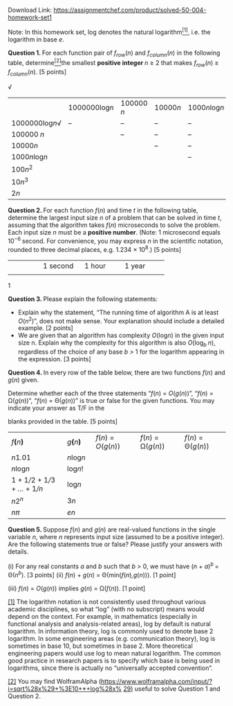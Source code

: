 Download Link: https://assignmentchef.com/product/solved-50-004-homework-set1
<br>



Note: In this homework set, log denotes the natural logarithm<a href="#_ftn1" name="_ftnref1"><sup>[1]</sup></a>, i.e. the logarithm in base <em>e</em>.

<strong>Question 1. </strong>For each function pair of <em>f<sub>row</sub></em>(<em>n</em>) and <em>f<sub>column</sub></em>(<em>n</em>) in the following table, determine<a href="#_ftn2" name="_ftnref2"><sup>[2]</sup></a>the smallest <strong>positive integer </strong><em>n </em>≥ 2 that makes <em>f<sub>row</sub></em>(<em>n</em>) ≥ <em>f<sub>column</sub></em>(<em>n</em>). [5 points]

√

<table width="555">

 <tbody>

  <tr>

   <td width="99"> </td>

   <td width="99">1000000log<em>n</em></td>

   <td width="80">100000 <em>n</em></td>

   <td width="61">10000<em>n</em></td>

   <td width="86">1000<em>n</em>log<em>n</em></td>

   <td width="53">100<em>n</em><sup>2</sup></td>

   <td width="46">10<em>n</em><sup>3</sup></td>

   <td width="31">2<em>n</em></td>

  </tr>

  <tr>

   <td width="99">1000000log<em>n</em>√</td>

   <td width="99">–</td>

   <td width="80">–</td>

   <td width="61">–</td>

   <td width="86">–</td>

   <td width="53">–</td>

   <td width="46">–</td>

   <td width="31">–</td>

  </tr>

  <tr>

   <td width="99">100000 <em>n</em></td>

   <td width="99"> </td>

   <td width="80">–</td>

   <td width="61">–</td>

   <td width="86">–</td>

   <td width="53">–</td>

   <td width="46">–</td>

   <td width="31">–</td>

  </tr>

  <tr>

   <td width="99">10000<em>n</em></td>

   <td width="99"> </td>

   <td width="80"> </td>

   <td width="61">–</td>

   <td width="86">–</td>

   <td width="53">–</td>

   <td width="46">–</td>

   <td width="31">–</td>

  </tr>

  <tr>

   <td width="99">1000<em>n</em>log<em>n</em></td>

   <td width="99"> </td>

   <td width="80"> </td>

   <td width="61"> </td>

   <td width="86">–</td>

   <td width="53">–</td>

   <td width="46">–</td>

   <td width="31">–</td>

  </tr>

  <tr>

   <td width="99">100<em>n</em><sup>2</sup></td>

   <td width="99"> </td>

   <td width="80"> </td>

   <td width="61"> </td>

   <td width="86"> </td>

   <td width="53">–</td>

   <td width="46">–</td>

   <td width="31">–</td>

  </tr>

  <tr>

   <td width="99">10<em>n</em><sup>3</sup></td>

   <td width="99"> </td>

   <td width="80"> </td>

   <td width="61"> </td>

   <td width="86"> </td>

   <td width="53"> </td>

   <td width="46">–</td>

   <td width="31">–</td>

  </tr>

  <tr>

   <td width="99">2<em>n</em></td>

   <td width="99"> </td>

   <td width="80"> </td>

   <td width="61"> </td>

   <td width="86"> </td>

   <td width="53"> </td>

   <td width="46"> </td>

   <td width="31">–</td>

  </tr>

 </tbody>

</table>

<strong>Question 2. </strong>For each function <em>f</em>(<em>n</em>) and time <em>t </em>in the following table, determine the largest input size <em>n </em>of a problem that can be solved in time <em>t</em>, assuming that the algorithm takes <em>f</em>(<em>n</em>) microseconds to solve the problem. Each input size <em>n </em>must be a <strong>positive number</strong>. (Note: 1 microsecond equals 10<sup>−6 </sup>second. For convenience, you may express <em>n </em>in the scientific notation, rounded to three decimal places, e.g. 1<em>.</em>234 × 10<sup>8</sup>.) [5 points]

<table width="297">

 <tbody>

  <tr>

   <td width="57"> </td>

   <td width="80">1 second</td>

   <td width="77">1 hour</td>

   <td width="84">1 year</td>

  </tr>

  <tr>

   <td width="57"> </td>

   <td width="80"> </td>

   <td width="77"></td>

   <td width="84"> </td>

  </tr>

 </tbody>

</table>

1

<strong>Question 3. </strong>Please explain the following statements:

<ul>

 <li>Explain why the statement, “The running time of algorithm A is at least <em>O</em>(<em>n</em><sup>2</sup>)”, does not make sense. Your explanation should include a detailed example. [2 points]</li>

 <li>We are given that an algorithm has complexity <em>O</em>(log<em>n</em>) in the given input size n. Explain why the complexity for this algorithm is also <em>O</em>(log<em><sub>b </sub>n</em>), regardless of the choice of any base <em>b &gt; </em>1 for the logarithm appearing in the expression. [3 points]</li>

</ul>

<strong>Question 4. </strong>In every row of the table below, there are two functions <em>f</em>(<em>n</em>) and <em>g</em>(<em>n</em>) given.

Determine whether each of the three statements “<em>f</em>(<em>n</em>) = <em>O</em>(<em>g</em>(<em>n</em>))”, “<em>f</em>(<em>n</em>) = Ω(<em>g</em>(<em>n</em>))”, “<em>f</em>(<em>n</em>) = Θ(<em>g</em>(<em>n</em>))” is true or false for the given functions. You may indicate your answer as T/F in the

blanks provided in the table.                                                                                                                          [5 points]

<table width="572">

 <tbody>

  <tr>

   <td width="173"><em>f</em><strong>(</strong><em>n</em><strong>)</strong></td>

   <td width="57"><em>g</em><strong>(</strong><em>n</em><strong>)</strong></td>

   <td width="114"><em>f</em>(<em>n</em>) = <em>O</em>(<em>g</em>(<em>n</em>))</td>

   <td width="113"><em>f</em>(<em>n</em>) = Ω(<em>g</em>(<em>n</em>))</td>

   <td width="114"><em>f</em>(<em>n</em>) = Θ(<em>g</em>(<em>n</em>))</td>

  </tr>

  <tr>

   <td width="173"><em>n</em>1<em>.</em>01</td>

   <td width="57"><em>n</em>log<em>n</em></td>

   <td width="114"> </td>

   <td width="113"> </td>

   <td width="114"> </td>

  </tr>

  <tr>

   <td width="173"><em>n</em>log<em>n</em></td>

   <td width="57">log<em>n</em>!</td>

   <td width="114"> </td>

   <td width="113"> </td>

   <td width="114"> </td>

  </tr>

  <tr>

   <td width="173">1 + 1<em>/</em>2 + 1<em>/</em>3 + <em>… </em>+ 1<em>/n</em></td>

   <td width="57">log<em>n</em></td>

   <td width="114"> </td>

   <td width="113"> </td>

   <td width="114"> </td>

  </tr>

  <tr>

   <td width="173"><em>n</em>2<em><sup>n</sup></em></td>

   <td width="57">3<em>n</em></td>

   <td width="114"> </td>

   <td width="113"> </td>

   <td width="114"> </td>

  </tr>

  <tr>

   <td width="173"><em>n</em><em>π</em></td>

   <td width="57"><em>e</em><em>n</em></td>

   <td width="114"> </td>

   <td width="113"> </td>

   <td width="114"> </td>

  </tr>

 </tbody>

</table>

<strong>Question 5. </strong>Suppose <em>f</em>(<em>n</em>) and <em>g</em>(<em>n</em>) are real-valued functions in the single variable <em>n</em>, where <em>n </em>represents input size (assumed to be a positive integer). Are the following statements true or false? Please justify your answers with details.

(i) For any real constants <em>a </em>and <em>b </em>such that <em>b &gt; </em>0, we must have (<em>n </em>+ <em>a</em>)<em><sup>b </sup></em>= Θ(<em>n<sup>b</sup></em>). [3 points] (ii) <em>f</em>(<em>n</em>) + <em>g</em>(<em>n</em>) = Θ(min(<em>f</em>(<em>n</em>)<em>,g</em>(<em>n</em>))). [1 point]

(iii) <em>f</em>(<em>n</em>) = <em>O</em>(<em>g</em>(<em>n</em>)) implies <em>g</em>(<em>n</em>) = Ω(<em>f</em>(<em>n</em>)). [1 point]

<a href="#_ftnref1" name="_ftn1">[1]</a> The logarithm notation is not consistently used throughout various academic disciplines, so what “log” (with no subscript) means would depend on the context. For example, in mathematics (especially in functional analysis and analysis-related areas), log by default is natural logarithm. In information theory, log is commonly used to denote base 2 logarithm. In some engineering areas (e.g. communication theory), log is sometimes in base 10, but sometimes in base 2. More theoretical engineering papers would use log to mean natural logarithm. The common good practice in research papers is to specify which base is being used in logarithms, since there is actually no “universally accepted convention”.

<a href="#_ftnref2" name="_ftn2">[2]</a> You may find WolframAlpha (<a href="https://www.wolframalpha.com/input/?i=sqrt%28x%29+%3E10+*+log%28x%29">https://www.wolframalpha.com/input/?i=sqrt%28x%29+%3E10+*+log%28x% </a><a href="https://www.wolframalpha.com/input/?i=sqrt%28x%29+%3E10+*+log%28x%29">29</a><a href="https://www.wolframalpha.com/input/?i=sqrt%28x%29+%3E10+*+log%28x%29">)</a> useful to solve Question 1 and Question 2.